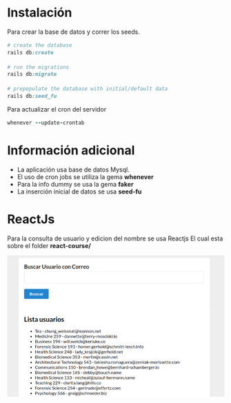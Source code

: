 # Instalación

Para crear la base de datos y correr los seeds.

```ruby
# create the database
rails db:create

# run the migrations
rails db:migrate

# prepopulate the database with initial/default data
rails db:seed_fu
```
Para actualizar el cron del servidor

```ruby
whenever --update-crontab
```

# Información adicional

- La aplicación usa base de datos Mysql.
- El uso de cron jobs se utiliza la gema **whenever**
- Para la info dummy se usa la gema **faker**
- La inserción inicial de datos se usa **seed-fu**

# ReactJs

Para la consulta de usuario y edicion del nombre se usa Reactjs El cual esta sobre el folder **react-course/**

![alt text](https://github.com/mauriciobs/demoCourse/blob/main/screen.png)
